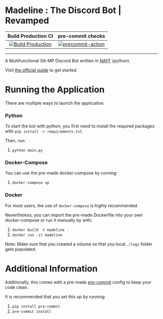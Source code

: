 # Madeline : The Discord Bot | Revamped

| Build Production CI | pre-commit checks |
| :---: | :---: |
|  [![Build Production](https://github.com/madeline-bot/madeline-v2/actions/workflows/build.yml/badge.svg)](https://github.com/madeline-bot/madeline-v2/actions/workflows/build.yml)|  [![precommit-action](https://github.com/madeline-bot/madeline-v2/actions/workflows/pre-commit.yml/badge.svg)](https://github.com/madeline-bot/madeline-v2/actions/workflows/pre-commit.yml)  |
-------------------------------------------------
A Multifunctional SA-MP Discord Bot written in [NAFF](https://github.com/NAFTeam/NAFF) (python).

Visit [the official guide](https://naff.readthedocs.io/Guides/01%20Getting%20Started/) to get started.

# Running the Application
There are multiple ways to launch the application.


### Python
To start the bot with python, you first need to install the required packages with `pip install -r requirements.txt`


Then, run:

1) `python main.py`


### Docker-Compose
You can use the pre-made docker-compose by running:

1) `docker-compose up`

### Docker
For most users, the use of `docker-compose` is highly recommended.

Nevertheless, you can import the pre-made Dockerfile into your own docker-compose or run it manually by with:

1) `docker build -t madeline .`
2) `docker run -it madeline`

Note: Make sure that you created a volume so that you local `./logs` folder gets populated.

# Additional Information
Additionally, this comes with a pre-made [pre-commit](https://pre-commit.com) config to keep your code clean.

It is recommended that you set this up by running:

1) `pip install pre-commit`
2) `pre-commit install`

